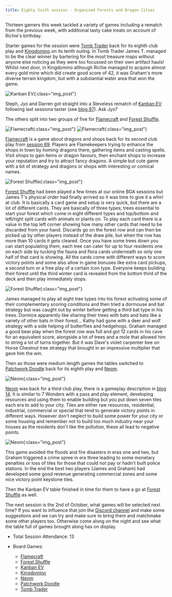 ```yaml
---
title: Eighty Sixth session - Organised Forests and Dragon Cities
---
```


Thirteen gamers this week tackled a variety of games including a rematch from the previous week, with additional tasty cake treats on account of Richie's birthday. 

Starter games for the session were [Tomb Trader][TTr] back for its eighth club play and [Kingdomino][King] on its tenth outing. In Tomb Trader James T. managed to be the clear winner by bartering for the most treasure maps without anyone else noticing as they were too focussed on their own artifact hauls! Whilst next door, in Kingdomino although Richie managed to acquire almost every gold mine which did create good score of 42, it was Graham's more diverse terrain kingdom, but with a substantial water area that won the game.

![Kanban EV](/images/posts/2024_09_18/KanbanEV01.jpg "Kanban EV"){:class="img_post"}

Steph, Jyo and Darren got straight into a Steveless rematch of [Kanban EV][Kb] following last sessions taster (see [blog 87][87]).
Ask Jyo?

The others split into two groups of five for [Flamecraft][FC] and [Forest Shuffle][FSh].

![Flamecraft](/images/posts/2024_09_18/Flamecraft01.jpg "Flamecraft"){:class="img_post"}
![Flamecraft](/images/posts/2024_09_18/Flamecraft02.jpg "Flamecraft"){:class="img_post"}

[Flamecraft][FC] is a game about dragons and shops back for its second club play from [session 69][69]. Players are Flamekeepers trying to enhance the shops in town by homing dragons there, gathering items and casting spells. Visit shops to gain items or dragon favours, then enchant shops to increase your reputation and try to attract fancy dragons. A simple but cute game with a bit of strategy and dragons or shops with interesting or comical names.

![Forest Shuffle](/images/posts/2024_09_18/ForestShuffle01.jpg "Forest Shuffle"){:class="img_post"}

[Forest Shuffle][FSh] had been played a few times at our online BGA sessions but James T's physical order had finally arrived so it was time to give it a whirl at club. It is basically a card game and setup is very quick, but there are a lot of different cards. They are basically of three types; trees essential to start your forest which come in eight different types and top/bottom and left/right split cards with animals or plants on. To play each card there is a value in the top left corner showing how many other cards that need to be discarded from your hand. Discards go on the forest row and can then be picked up by other players instead of the draw pile, but when the row has more than 10 cards it gets cleared. Once you have some trees down you can start populating them, each tree can cater for up to four residents one on each side by tucking the fauna and flora cards underneath so only one half of that card is showing. All the cards come with different ways to score victory points and some also allow in game bonuses like extra card pickups, a second turn or a free play of a certain icon type. Everyone keeps building their forest until the third winter card is revealed from the bottom third of the deck and then play immediately stops. 

![Forest Shuffle](/images/posts/2024_09_18/ForestShuffle02.jpg "Forest Shuffle"){:class="img_post"}

James managed to play all eight tree types into his forest activating some of their complementary scoring conditions and then tried a dormouse and bat strategy but was caught out by winter before getting a third bat type in his trees. Dormice apparently like sharing their trees with bats and bats like a variety of other bats in their forest... Kathy had gone with a deer and wolf strategy with a side helping of butterflies and hedgehogs. Graham managed a good bear play when the forest row was full and got 12 cards in his cave for an equivalent score, alongside a lot of trees and a mole that allowed him to string a lot of turns together. But it was Dave's violet carpenter bee on Horse Chestnut tree strategy that brought in an impressive multiplier that gave him the win.

Then as those were medium length games the tables switched to [Patchwork Doodle][PD] back for its eighth play and [Neom][N].

![Neom](/images/posts/2024_09_18/Neom01.jpg "Neom"){:class="img_post"}

[Neom][N] was back for a third club play, there is a gameplay description in [blog 14][14]. It is similar to 7 Wonders with a pass and play element, developing resources and using them to enable building but you put down seven tiles each era to add to your city. Tiles are either raw resources, residential, industrial, commercial or special that tend to generate victory points in different ways. However don't neglect to build some power for your city or some housing and remember not to build too much industry near your houses as the residents don't like the pollution, these all lead to negative points.

![Neom](/images/posts/2024_09_18/Neom02.jpg "Neom"){:class="img_post"}

This game avoided the floods and fire disasters in eras one and two, but Graham triggered a crime spree in era three leading to some monetary penalties or loss of tiles for those that could not pay or hadn't built police stations. In the end the best two players (James and Graham) had developed some good revenue generating commercial zones and some nice victory point keystone tiles. 

Then the Kanban EV table finished in time for them to have a go at [Forest Shuffle][FSh] as well.

The next session is the 2nd of October, what games will be selected next time? If you want to influence that join the [Discord channel][Contact] and make some suggestions and we can try and make sure to bring them and matchmake some other players too. Otherwise come along on the night and see what the table full of games brought along has on display. 

* Total Session Attendance: 13
* Board Games:

	 * [Flamecraft][FC]
	 * [Forest Shuffle][FSh]
	 * [Kanban EV][Kb]
	 * [Kingdomino][King]
	 * [Neom][N] 
	 * [Patchwork Doodle][PD]
	 * [Tomb Trader][TTr]


[14]: /2021/09/09/fourteenth-session.html
[69]: /2024/01/10/sixtyninth-session.html
[87]: /2024/09/18/eightyseventh-session.html

[FC]: {{site.data.BoardGameLinks.Flamecraft.Link}}
[FSh]: {{site.data.BoardGameLinks.ForestShuffle.Link}}
[King]: {{site.data.BoardGameLinks.Kingdomino.Link}}
[Kb]: {{site.data.BoardGameLinks.KanbanEV.Link}}
[N]: {{site.data.BoardGameLinks.Neom.Link}}
[PD]: {{site.data.BoardGameLinks.PatchworkDoodle.Link}}
[TTr]: {{site.data.BoardGameLinks.TombTrader.Link}}

[Contact]: /Contact.html
